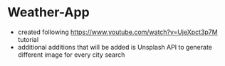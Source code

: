 # Weather-App

- created following https://www.youtube.com/watch?v=UjeXpct3p7M tutorial
- additional additions that will be added is Unsplash API to generate different image for every city search